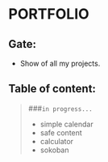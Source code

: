 # PORTFOLIO
## Gate:
* Show of all my projects.
## Table of content:
> ###`in progress...`
> 
>* simple calendar
>* safe content
>* calculator
>* sokoban
>

